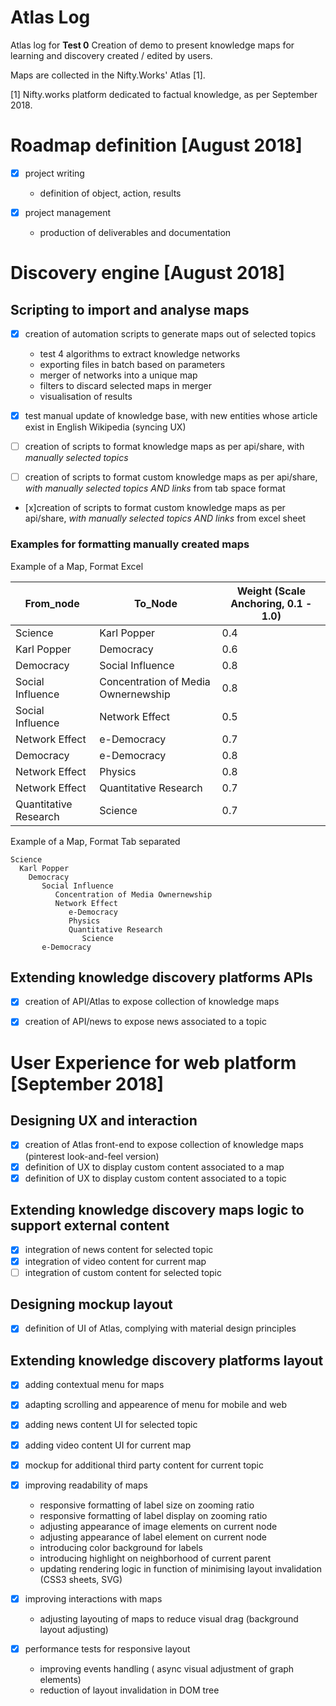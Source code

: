# Atlas Log

Atlas log for **Test 0** 
Creation of demo to present knowledge maps for learning and discovery created / edited by users.

Maps are collected in the Nifty.Works' Atlas [1].

[1] Nifty.works platform dedicated to factual knowledge, as per September 2018.
 
# Roadmap definition  [August 2018]

- [x] project writing
  - definition of object, action, results

- [x] project management
  - production of deliverables and documentation


# Discovery engine [August 2018]

## Scripting to import and analyse maps

- [x] creation of automation scripts to generate maps out of selected topics
  - test 4 algorithms to extract knowledge networks
  - exporting files in batch based on parameters
  - merger of networks into a unique map 
  - filters to discard selected maps in merger
  - visualisation of results

- [x] test manual update of knowledge base, with new entities whose article exist in English Wikipedia (syncing UX)

- [ ] creation of scripts to format knowledge maps as per api/share, with *manually selected topics*
- [ ] creation of scripts to format custom knowledge maps as per api/share, *with manually selected topics AND links* from tab space format
- [x]creation of scripts to format custom knowledge maps as per api/share, *with manually selected topics AND links* from excel sheet 

### Examples for formatting manually created maps

Example of a Map, Format Excel


From_node | To_Node | Weight (Scale Anchoring, 0.1 - 1.0)
--------- | ------- | -----------------------------------
Science | Karl Popper | 0.4
Karl Popper | Democracy | 0.6
Democracy | Social Influence | 0.8
Social Influence | Concentration of Media Ownernewship | 0.8
Social Influence | Network Effect | 0.5
Network Effect | e-Democracy | 0.7
Democracy | e-Democracy | 0.8
Network Effect | Physics | 0.8
Network Effect | Quantitative Research | 0.7
Quantitative Research | Science | 0.7

Example of a Map, Format Tab separated

```
Science
  Karl Popper
    Democracy
       Social Influence
          Concentration of Media Ownernewship
          Network Effect
             e-Democracy
             Physics
             Quantitative Research
                Science
       e-Democracy
```



## Extending knowledge discovery platforms APIs 

- [x] creation of API/Atlas to expose collection of knowledge maps
- [x] creation of API/news to expose news associated to a topic


# User Experience for web platform [September 2018]

## Designing UX and interaction 

- [x] creation of Atlas front-end to expose collection of knowledge maps (pinterest look-and-feel version)
- [x] definition of UX to display custom content associated to a map
- [x] definition of UX to display custom content associated to a topic

## Extending knowledge discovery maps logic to support external content
- [x] integration of news content for selected topic 
- [x] integration of video content for current map
- [ ] integration of custom content for selected topic 

## Designing mockup layout
- [x] definition of UI of Atlas, complying with material design principles

## Extending knowledge discovery platforms layout
- [x] adding contextual menu for maps
- [x] adapting scrolling and appearence of menu for mobile and web
- [x] adding news content UI for selected topic
- [x] adding video content UI for current map
- [x] mockup for additional third party content for current topic

- [x] improving readability of maps
  - responsive formatting of label size on zooming ratio
  - responsive formatting of label display on zooming ratio
  - adjusting appearance of image elements on current node
  - adjusting appearance of label element on current node
  - introducing color background for labels
  - introducing highlight on neighborhood of current parent
  - updating rendering logic in function of minimising layout invalidation (CSS3 sheets, SVG)

- [x] improving interactions with maps
  - adjusting layouting of maps to reduce visual drag (background layout adjusting) 

- [x] performance tests for responsive layout 
  - improving events handling ( async visual adjustment of graph elements)
  - reduction of layout invalidation in DOM tree 


